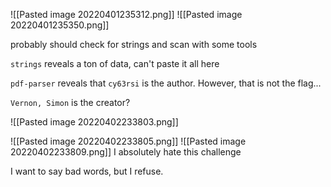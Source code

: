![[Pasted image 20220401235312.png]]
![[Pasted image 20220401235350.png]]

probably should check for strings and scan with some tools

`strings` reveals a ton of data, can't paste it all here

`pdf-parser` reveals that `cy63rsi` is the author. However, that is not the flag...

`Vernon, Simon` is the creator?

![[Pasted image 20220402233803.png]]

![[Pasted image 20220402233805.png]]
![[Pasted image 20220402233809.png]]
I absolutely hate this challenge

I want to say bad words, but I refuse.